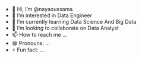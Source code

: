 - 👋 Hi, I’m @nayaoussama
- 👀 I’m interested in Data Engineer
- 🌱 I’m currently learning Data Science And Big Data
- 💞️ I’m looking to collaborate on Data Analyst
- 📫 How to reach me ...
- 😄 Pronouns: ...
- ⚡ Fun fact: ...

<!---
nayaoussama/nayaoussama is a ✨ special ✨ repository because its `README.md` (this file) appears on your GitHub profile.
You can click the Preview link to take a look at your changes.
--->
